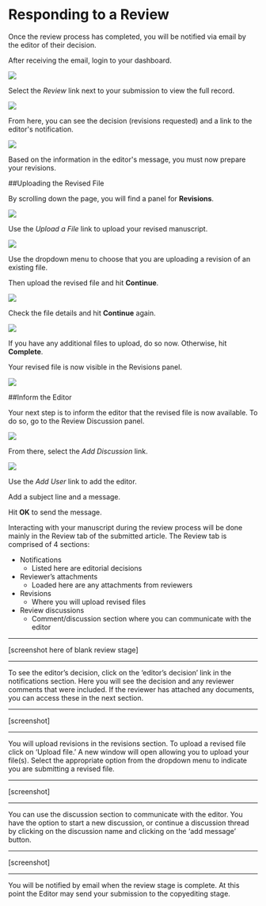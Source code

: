  # Responding to a Review
Once the review process has completed, you will be notified via email by the editor of their decision.

After receiving the email, login to your dashboard.

![](learning-ojs-3-auth-responding-revisions.png)

Select the *Review* link next to your submission to view the full record.

![](learning-ojs-3-auth-responding-revisions2.png)

From here, you can see the decision (revisions requested) and a link to the editor's notification.

![](learning-ojs-3-auth-responding-revisions3.png)

Based on the information in the editor's message, you must now prepare your revisions.

##Uploading the Revised File

By scrolling down the page, you will find a panel for **Revisions**.

![](learning-ojs-3-auth-responding-revisions4.png)

Use the *Upload a File* link to upload your revised manuscript.

![](learning-ojs-3-auth-responding-upload.png)

Use the dropdown menu to choose that you are uploading a revision of an existing file.

Then upload the revised file and hit **Continue**.

![](learning-ojs-3-auth-responding-upload2.png)

Check the file details and hit **Continue** again.

![](learning-ojs-3-auth-responding-upload3.png)

If you have any additional files to upload, do so now. Otherwise, hit **Complete**.

Your revised file is now visible in the Revisions panel.

![](learning-ojs-3-auth-responding-upload4.png)

##Inform the Editor

Your next step is to inform the editor that the revised file is now available. To do so, go to the Review Discussion panel.

![](learning-ojs-3-auth-responding-discussion.png)

From there, select the *Add Discussion* link.

![](learning-ojs-3-auth-responding-discussion-add.png)

Use the *Add User* link to add the editor.

Add a subject line and a message.

Hit **OK** to send the message.



Interacting with your manuscript during the review process will be done mainly in the Review tab of the submitted article. The Review tab is comprised of 4 sections:

- Notifications 
  - Listed here are editorial decisions
- Reviewer’s attachments
  - Loaded here are any attachments from reviewers
- Revisions
  - Where you will upload revised files
- Review discussions
  - Comment/discussion section where you can communicate with the editor

<hr />
[screenshot here of blank review stage]
<hr />

To see the editor’s decision, click on the ‘editor’s decision’ link in the notifications section. Here you will see the decision and any reviewer comments that were included. If the reviewer has attached any documents, you can access these in the next section.

<hr />
[screenshot]
<hr />


You will upload revisions in the revisions section. To upload a revised file click on ‘Upload file.’ A new window will open allowing you to upload your file(s). Select the appropriate option from the dropdown menu to indicate you are submitting a revised file.

<hr />
[screenshot]
<hr />

You can use the discussion section to communicate with the editor. You have the option to start a new discussion, or continue a discussion thread by clicking on the discussion name and clicking on the ‘add message’ button.

<hr />
[screenshot]
<hr />

You will be notified by email when the review stage is complete. At this point  the Editor may send your submission to the copyediting stage.